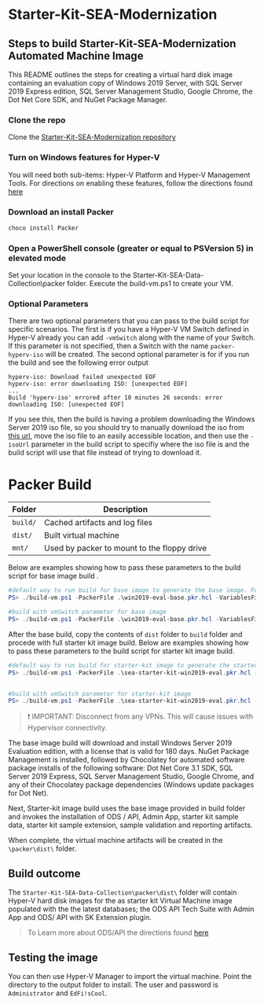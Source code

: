 # Starter-Kit-SEA-Modernization

## Steps to build Starter-Kit-SEA-Modernization Automated Machine Image

This README outlines the steps for creating a virtual hard disk image containing
an evaluation copy of Windows 2019 Server, with SQL Server 2019 Express edition,
SQL Server Management Studio, Google Chrome, the Dot Net
Core SDK, and NuGet Package Manager.

### Clone the repo

Clone the [Starter-Kit-SEA-Modernization repository](https://github.com/Ed-Fi-Alliance-OSS/Starter-Kit-SEA-Modernization/)

### Turn on Windows features for Hyper-V

  You will need both sub-items: Hyper-V Platform and Hyper-V Management Tools.
  For directions on enabling these features, follow the directions found
  [here](https://docs.microsoft.com/en-us/virtualization/hyper-v-on-windows/quick-start/enable-hyper-v#enable-the-hyper-v-role-through-settings)

### Download an install Packer

```powershell
choco install Packer
```
### Open a PowerShell console (greater or equal to PSVersion 5) in elevated mode

Set your location in the console to the Starter-Kit-SEA-Data-Collection\packer folder.
Execute the build-vm.ps1 to create your VM.

### Optional Parameters
There are two optional parameters that you can pass to the build script for
specific scenarios. The first is if you have a Hyper-V VM Switch defined in
Hyper-V already you can add `-vmSwitch` along with the name of your Switch.
If this parameter is not specified, then a Switch with the name
`packer-hyperv-iso` will be created. The second optional parameter is for if you
run the build and see the following error output

```
hyperv-iso: Download failed unexpected EOF
hyperv-iso: error downloading ISO: [unexpected EOF]
...
Build 'hyperv-iso' errored after 10 minutes 26 seconds: error downloading ISO: [unexpected EOF]
```

If you see this, then the build is having a problem downloading the Windows
Server 2019 iso file, so you should try to manually download the iso from [this
url](https://software-download.microsoft.com/download/pr/17763.737.190906-2324.rs5_release_svc_refresh_SERVER_EVAL_x64FRE_en-us_1.iso),
move the iso file to an easily accessible location, and then use the `-isoUrl`
parameter in the build script to specifiy where the iso file is and the build
script will use that file instead of trying to download it.


# Packer Build

| Folder | Description |
| -------- | -------- |
| `build/` | Cached artifacts and log files |
| `dist/` | Built virtual machine |
| `mnt/` | Used by packer to mount to the floppy drive |

Below are examples showing how to pass these parameters to the build script for base image build .

```powershell
#default way to run build for base image to generate the base image. Folders that are created during the build process are `./build` and `./dist`.
PS> ./build-vm.ps1 -PackerFile .\win2019-eval-base.pkr.hcl -VariablesFile .\base-variables.json

#build with vmSwitch parameter for base image
PS> ./build-vm.ps1 -PackerFile .\win2019-eval-base.pkr.hcl -VariablesFile .\base-variables.json -VMSwitch existingVMSwitchName
```

After the base build, copy the contents of `dist` folder to `build` folder and procede with full starter kit image build.
Below are examples showing how to pass these parameters to the build script for starter kit image build.

```powershell
#default way to run build for starter-kit image to generate the starter-kit image. Folders that are created during the build process are `./build` and `./dist`.
PS> ./build-vm.ps1 -PackerFile .\sea-starter-kit-win2019-eval.pkr.hcl -VariablesFile .\starter-kit-variables.json


#build with vmSwitch parameter for starter-kit image
PS> ./build-vm.ps1 -PackerFile .\sea-starter-kit-win2019-eval.pkr.hcl -VariablesFile .\starter-kit-variables.json -VMSwitch existingVMSwitchName

```
> :exclamation: IMPORTANT: Disconnect from any VPNs. This will cause issues with Hypervisor
> connectivity.

The base image build will download and install Windows Server 2019 Evaluation edition, with
a license that is valid for 180 days. NuGet Package Management is installed,
followed by Chocolatey for automated software package installs of the following
software: Dot Net Core 3.1 SDK, SQL Server 2019 Express,
SQL Server Management Studio, Google Chrome, and any of their Chocolatey package
dependencies (Windows update packages for Dot Net).

Next, Starter-kit image build uses the base image provided in build folder and invokes the installation of ODS / API, Admin App, starter kit sample data, starter kit sample extension, sample validation and reporting artifacts.

When complete, the virtual machine artifacts will be created in the `\packer\dist\` folder.

## Build outcome

The `Starter-Kit-SEA-Data-Collection\packer\dist\` folder will contain Hyper-V hard disk images for the
as starter kit   Virtual Machine image populated with the the latest databases; the ODS API Tech Suite with Admin App and ODS/ API with SK Extension plugin.

> To Learn more about ODS/API the directions found [here](https://techdocs.ed-fi.org/display/ODSAPIS3V520/Getting+Started)

## Testing the image

You can then use Hyper-V Manager to import the virtual machine. Point the
directory to the output folder to install. The user and password is `Administrator` and `EdFi!sCool`.
